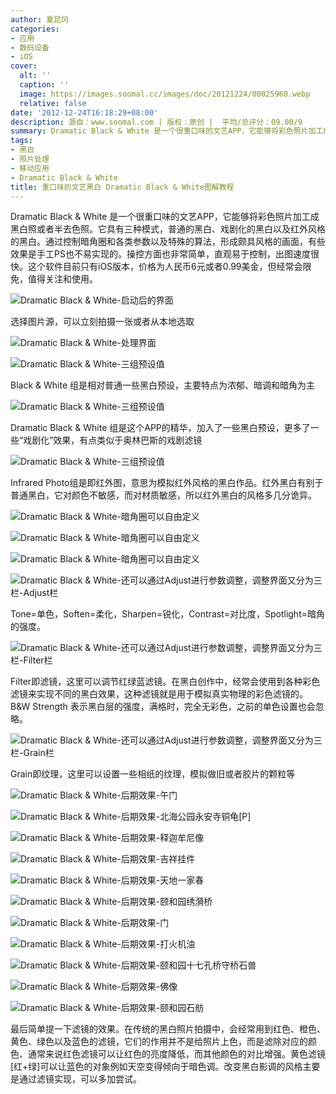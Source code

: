 ```yaml
---
author: 夏昆冈
categories:
- 应用
- 数码设备
- iOS
cover:
  alt: ''
  caption: ''
  image: https://images.soomal.cc/images/doc/20121224/00025960.webp
  relative: false
date: '2012-12-24T16:18:29+08:00'
description: 源自：www.soomal.com | 版权：原创 |  平均/总评分：09.00/9
summary: Dramatic Black & White 是一个很重口味的文艺APP，它能够将彩色照片加工成黑白照或者半去色照。它具有三种模式，普通的黑白、戏剧化的黑白以及红外风格的黑白。通过控制暗角圈和各类参数以及特殊的算法，形成颇具风格的画面，有些效果是手工PS也不易实现的。操控方面也非常简单，直观易于控制，出图速度很快。
tags:
- 黑白
- 照片处理
- 移动应用
- Dramatic Black & White
title: 重口味的文艺黑白 Dramatic Black & White图解教程
---
```


Dramatic Black & White 是一个很重口味的文艺APP，它能够将彩色照片加工成黑白照或者半去色照。它具有三种模式，普通的黑白、戏剧化的黑白以及红外风格的黑白。通过控制暗角圈和各类参数以及特殊的算法，形成颇具风格的画面，有些效果是手工PS也不易实现的。操控方面也非常简单，直观易于控制，出图速度很快。这个软件目前只有iOS版本，价格为人民币6元或者0.99美金，但经常会限免，值得关注和使用。

![Dramatic Black & White-启动后的界面](https://images.soomal.cc/images/doc/20121224/00025946.webp)

选择图片源，可以立刻拍摄一张或者从本地选取


![Dramatic Black & White-处理界面](https://images.soomal.cc/images/doc/20121224/00025950.webp)




![Dramatic Black & White-三组预设值](https://images.soomal.cc/images/doc/20121224/00025947.webp)

Black & White 组是相对普通一些黑白预设，主要特点为浓郁、暗调和暗角为主


![Dramatic Black & White-三组预设值](https://images.soomal.cc/images/doc/20121224/00025948.webp)

Dramatic Black & White 组是这个APP的精华，加入了一些黑白预设，更多了一些“戏剧化”效果，有点类似于奥林巴斯的戏剧滤镜


![Dramatic Black & White-三组预设值](https://images.soomal.cc/images/doc/20121224/00025949.webp)

Infrared Photo组是即红外图，意思为模拟红外风格的黑白作品。红外黑白有别于普通黑白，它对颜色不敏感，而对材质敏感，所以红外黑白的风格多几分诡异。


![Dramatic Black & White-暗角圈可以自由定义](https://images.soomal.cc/images/doc/20121224/00025951.webp)




![Dramatic Black & White-暗角圈可以自由定义](https://images.soomal.cc/images/doc/20121224/00025952.webp)




![Dramatic Black & White-暗角圈可以自由定义](https://images.soomal.cc/images/doc/20121224/00025953.webp)




![Dramatic Black & White-还可以通过Adjust进行参数调整，调整界面又分为三栏-Adjust栏](https://images.soomal.cc/images/doc/20121224/00025954.webp)

Tone=单色，Soften=柔化，Sharpen=锐化，Contrast=对比度，Spotlight=暗角的强度。


![Dramatic Black & White-还可以通过Adjust进行参数调整，调整界面又分为三栏-Filter栏](https://images.soomal.cc/images/doc/20121224/00025955.webp)

Filter即滤镜，这里可以调节红绿蓝滤镜。在黑白创作中，经常会使用到各种彩色滤镜来实现不同的黑白效果，这种滤镜就是用于模拟真实物理的彩色滤镜的。B&W Strength 表示黑白层的强度，满格时，完全无彩色，之前的单色设置也会忽略。


![Dramatic Black & White-还可以通过Adjust进行参数调整，调整界面又分为三栏-Grain栏](https://images.soomal.cc/images/doc/20121224/00025956.webp)

Grain即纹理，这里可以设置一些相纸的纹理，模拟做旧或者胶片的颗粒等


![Dramatic Black & White-后期效果-午门](https://images.soomal.cc/images/doc/20121224/00025957.webp)




![Dramatic Black & White-后期效果-北海公园永安寺铜龟[P]](https://images.soomal.cc/images/doc/20121224/00025958.webp)




![Dramatic Black & White-后期效果-释迦牟尼像](https://images.soomal.cc/images/doc/20121224/00025959.webp)




![Dramatic Black & White-后期效果-吉祥挂件](https://images.soomal.cc/images/doc/20121224/00025960.webp)




![Dramatic Black & White-后期效果-天地一家春](https://images.soomal.cc/images/doc/20121224/00025961.webp)




![Dramatic Black & White-后期效果-颐和园绣漪桥](https://images.soomal.cc/images/doc/20121224/00025962.webp)




![Dramatic Black & White-后期效果-门](https://images.soomal.cc/images/doc/20121224/00025963.webp)




![Dramatic Black & White-后期效果-打火机油](https://images.soomal.cc/images/doc/20121224/00025964.webp)




![Dramatic Black & White-后期效果-颐和园十七孔桥守桥石兽](https://images.soomal.cc/images/doc/20121224/00025965.webp)




![Dramatic Black & White-后期效果-佛像](https://images.soomal.cc/images/doc/20121224/00025966.webp)




![Dramatic Black & White-后期效果-颐和园石舫](https://images.soomal.cc/images/doc/20121224/00025967.webp)




最后简单提一下滤镜的效果。在传统的黑白照片拍摄中，会经常用到红色、橙色、黄色、绿色以及蓝色的滤镜，它们的作用并不是给照片上色，而是滤除对应的颜色、通常来说红色滤镜可以让红色的亮度降低，而其他颜色的对比增强。黄色滤镜[红+绿]可以让蓝色的对象例如天空变得倾向于暗色调。改变黑白影调的风格主要是通过滤镜实现，可以多加尝试。